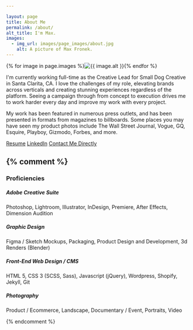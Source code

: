```yaml
---

layout: page
title: About Me
permalink: /about/
alt_title: I'm Max.
images:
  - img_url: images/page_images/about.jpg
    alt: A picture of Max Fronek.
---
```

{% for image in page.images %}<img class="about-image" src="{{ image.img_url | prepend: site.photourl }}{{ site.img_sizes.small }}" srcset="{{ image.img_url | prepend: site.photourl }}{{ site.img_sizes.small }} 300w, {{ image.img_url | prepend: site.photourl }}{{ site.img_sizes.medium }} 480w, {{ image.img_url | prepend: site.photourl | append: site.img_sizes.grande }} 600w" sizes="80vw" alt="{{ image.alt }}" data-sal="fade" data-sal-delay="250"  data-sal-duration="250" data-sal-easing="ease-in" />{% endfor %}
<!-- <p data-sal="fade" data-sal-delay="450"  data-sal-duration="250" data-sal-easing="ease-in">
I've had a passion for design and photography for as long as I can remember. I love finding new and innovative methods of presenting information, creating behavior changes and addressing market and client challenges creatively. My primary areas of expertise are branding, product and packaging development, and corporate identity. <a href="mailto:mf@maxfronek.com?subject=Design%20Inquiry" target="_blank" title="Email Me for a Quote">Let’s chat about how we can elevate your brand together</a>.</p> -->


I'm currently working full-time as the Creative Lead for Small Dog Creative in Santa Clarita, CA. I love the challenges of my role, elevating brands across verticals and creating stunning experiences regardless of the platform. Seeing a campaign through from concept to execution drives me to work harder every day and improve my work with every project. <!-- As such, my availability for freelance projects is limited. However, I encourage you to reach out about your project, as I'm always happy to offer advice, recommendations, and mentorship, even if we're unable to work together. -->

My work has been featured in numerous press outlets, and has been presented in formats from magazines to billboards. Some places you may have seen my product photos include The Wall Street Journal, Vogue, GQ, Esquire, Playboy, Gizmodo, Forbes, and more.

<div class="contact-me">

<a href="{{ site.photourl }}images/pdfs/MFRONEK-Resume-2020.pdf">Resume</a>
<a href="https://www.linkedin.com/in/maxfronek/" target="_blank">LinkedIn</a>
<a href="mailto:mf@maxfronek.com" target="_blank">Contact Me Directly</a>

</div>



{% comment %}
---

### Proficiencies

##### Adobe Creative Suite
Photoshop, Lightroom, Illustrator, InDesign, Premiere, After Effects, Dimension Audition
##### Graphic Design
Figma / Sketch Mockups, Packaging, Product Design and Development, 3d Renders (Blender)
##### Front-End Web Design / CMS
HTML 5, CSS 3 (SCSS, Sass), Javascript (jQuery), Wordpress, Shopify, Jekyll, Git
##### Photography
Product / Ecommerce, Landscape, Documentary / Event, Portraits, Video

{% endcomment %}